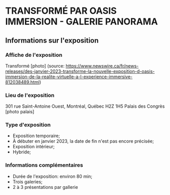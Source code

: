 # TRANSFORMÉ PAR OASIS IMMERSION - GALERIE PANORAMA

## Informations sur l'exposition
### Affiche de l'exposition
Transformé
[photo]
(source: https://www.newswire.ca/fr/news-releases/des-janvier-2023-transforme-la-nouvelle-exposition-d-oasis-immersion-de-la-realite-virtuelle-a-l-experience-immersive-812038489.html)

### Lieu de l'exposition
301 rue Saint-Antoine Ouest, Montréal, Québec H2Z 1H5
Palais des Congrès
[photo palais]

### Type d'exposition
- Exposition temporaire;
- À débuter en janvier 2023, la date de fin n'est pas encore précisée;
- Exposition intérieur;
- Hybride;

### Informations complémentaires
- Durée de l'exposition: environ 80 min;
- Trois galeries;
- 2 à 3 présentations par gallerie

   
  
  
  
